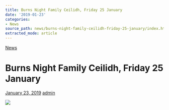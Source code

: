 ```yaml
---
title: Burns Night Family Ceilidh, Friday 25 January
date: '2019-01-23'
categories:
- News
source_path: news/burns-night-family-ceilidh-friday-25-january/index.html
extracted_mode: article
---
```

[News](category/news/)

# Burns Night Family Ceilidh, Friday 25 January

[January 23, 2019](news/burns-night-family-ceilidh-friday-25-january/) [admin](author/admin/)

[![](/assets/images/2019/01/Ceilidh-Jan-2019.jpg)](/assets/images/2019/01/Ceilidh-Jan-2019.jpg)
